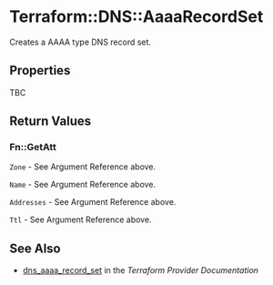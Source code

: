 # Terraform::DNS::AaaaRecordSet

Creates a AAAA type DNS record set.

## Properties

TBC

## Return Values

### Fn::GetAtt

`Zone` - See Argument Reference above.

`Name` - See Argument Reference above.

`Addresses` - See Argument Reference above.

`Ttl` - See Argument Reference above.

## See Also

* [dns_aaaa_record_set](https://www.terraform.io/docs/providers/dns/r/aaaa_record_set.html) in the _Terraform Provider Documentation_